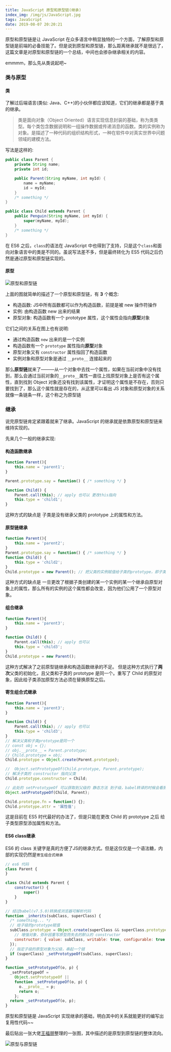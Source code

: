```yaml
---
title: JavaScript 原型和原型链(继承)
index_img: /img/js/JavaScript.jpg
tags: JavaScript
date: 2019-08-07 20:20:21
---
```


原型和原型链是让 JavaScript 在众多语言中稍显独特的一个方面，了解原型和原型链是前端的必备技能了。但是说到原型和原型链，那么距离继承就不是很远了，这篇文章是对原型和原型链的一个总结，中间也会掺杂继承相关的内容。
<!-- more -->

emmmm，那么先从类说起吧~

### 类与原型

#### 类

了解过后端语言(类似: Java、C++)的小伙伴都应该知道，它们的继承都是基于类的继承。

> 类是面向对象（Object Oriented）语言实现信息封装的基础，称为类类型。每个类包含数据说明和一组操作数据或传递消息的函数。类的实例称为对象。是描述了一种代码的组织结构形式，一种在软件中对真实世界中问题领域的建模方法。

写法是这样的:

```java
public class Parent {
    private String name;  
    private int id;

    public Parent(String myName, int myId) {
        name = myName;
        id = myId;
    }
    /* something */
}

public class Child extends Parent {
    public Penguin(String myName, int myId) {
        super(myName, myId);
    }
    /* something */
}
```

在 ES6 之后，```class```的语法在 JavaScript 中也得到了支持，只是这个```class```和面向对象语言中的类是不同的。虽说写法差不多，但是最终转化为 ES5 代码之后仍然是通过原型和原型链实现的。

#### 原型

![原型和原型链](/img/js/原型和原型链.png)

上面的图就简单的描述了一个原型和原型链，有 **3** 个概念:

- 构造函数: JS中所有函数都可以作为构造函数，前提是被 new 操作符操作
- 实例: 由构造函数 new 出来的结果
- 原型对象: 构造函数有一个 prototype 属性，这个属性会指向**原型**对象

它们之间的关系在图上也有说明:

- 通过构造函数 ```new``` 出来的是一个实例
- 构造函数有一个 ```prototype``` 属性指向**原型**对象
- 原型对象又有 ```constructor``` 属性指回了构造函数
- 实例对象和原型对象是通过 ```__proto__``` 连接起来的

那么**原型链**就来了———从一个对象中去找一个属性，如果在当前对象中没有找到，那么会通过当前对象的```__proto__```属性一直往上找原型对象上是否有这个属性，直到找到 Object 对象还没有找到该属性，才证明这个属性是不存在，否则只要找到了，那么这个属性就是存在的，从这里可以看出 JS 对象和原型对象的关系就像一条链条一样，这个称之为原型链

### 继承

说完原型链肯定紧跟着就来了继承。JavaScript 的继承就是依靠原型和原型链来维持实现的。

先来几个一般的继承实现:

#### 构造函数继承

```js
function Parent(){
    this.name = 'parent1';
}

Parent.prototype.say = function() { /* something */ }

function Child() {
    Parent.call(this); // apply 也可以 更改this指向
    this.type = 'child1';
}
```

这种方式的缺点是 子类是没有继承父类的 prototype 上的属性和方法。

#### 原型链继承

```js
function Parent(){
    this.name = 'parent2';
}
Parent.prototype.say = function() { /* something */ }
function Child() {
    this.type = 'child2';
}
Child.prototype = new Parent(); // 把父类的实例赋值给子类的prototype，即子类的实例的 __proto__
```

这种方式的缺点是 一旦更改了根据子类创建的某一个实例的某一个继承自原型对象上的属性，那么所有的实例的这个属性都会改变，因为他们公用了一个原型对象。

#### 组合继承

```js
function Parent(){
    this.name = 'parent3';
}

function Child() {
    Parent.call(this); // apply 也可以
    this.type = 'child3';
}
Child.prototype = new Parent();
```

这种方式解决了之前原型链继承和构造函数继承的不足。
但是这种方式执行了**两次**父类的初始化，且父类和子类的 prototype 是同一个。重写了 Child 的原型对象，因此给子类添加原型方法必须在替换原型之后。

#### 寄生组合式继承

```js
function Parent(){
    this.name = 'parent3';
}

function Child() {
    Parent.call(this); // apply 也可以
    this.type = 'child3';
}
// 解决父类和子类prototype是同一个
// const obj = {};
// obj.__proto__ = Parent.prototype;
// Child.prototype = obj;
Child.prototype = Object.create(Parent.prototype);

//  Object.setPrototypeOf(Child.prototype, Parent.prototype);
// 解决子类的 constructor 指向父类
Child.prototype.constructor = Child;

// 此处的 setPrototypeOf 可以获取到父级的 静态方法 到子级，babel转译的时候会看到这样一个优化
Object.setPrototypeOf(Child, Parent);

Child.prototype.fn = function() {};
Child.prototype.attr = '属性值';
```

这是目前在 ES5 时代最好的办法了，但是只能在更改 Child 的 prototype 之后 给子类型原型添加属性和方法。

#### ES6 class继承

ES6 的 class 关键字是真的方便了JS的继承方式。但是这仅仅是一个语法糖，内部的实现仍然是```寄生组合式继承```

```js
// es6 代码
class Parent {
}

class Child extends Parent {
    constructor() {
        super()
    }
}

// 经过babel(v7.5.0)转换成浏览器可解析代码
function _inherits(subClass, superClass) {
  /* something... */
  // 给子级的prototype赋值
  subClass.prototype = Object.create(superClass && superClass.prototype, {
    // 增强对象，弥补因重写原型而失去的默认的 constructor 
    constructor: { value: subClass, writable: true, configurable: true }
  });
  // 指定子级的原型对象为父级，串起一个链
  if (superClass) _setPrototypeOf(subClass, superClass);
}

function _setPrototypeOf(o, p) {
  _setPrototypeOf =
    Object.setPrototypeOf ||
    function _setPrototypeOf(o, p) {
      o.__proto__ = p;
      return o;
    };
  return _setPrototypeOf(o, p);
}
```

原型和原型链是 JavaScript 实现继承的基础，明白其中的关系就能更好的编写出复用性代码~~

最后贴出一张大佬[王福朋](https://www.cnblogs.com/wangfupeng1988/p/3979533.html)整理的一张图，其中描述的是原型到原型链的整体流向。

![原型与原型链](/img/js/原型链.png)
